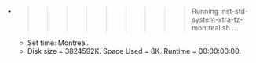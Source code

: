 * >>>>>>>>> Running inst-std-system-xtra-tz-montreal.sh ...
  * Set time: Montreal.
  * Disk size = 3824592K. Space Used = 8K. Runtime = 00:00:00:00.

